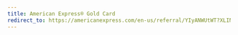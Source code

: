 ```yaml
---
title: American Express® Gold Card
redirect_to: https://americanexpress.com/en-us/referral/YIyANWUtWT?XLINK=MYCP
---
```

